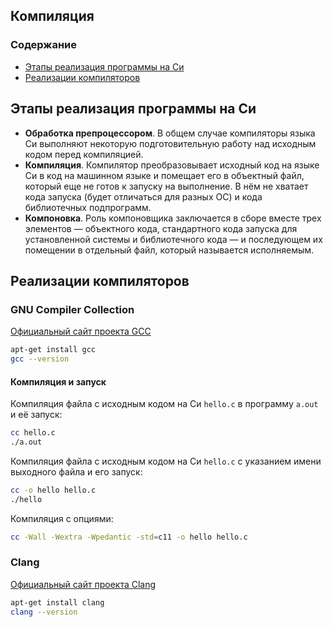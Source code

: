 
## Компиляция
### Содержание
- [Этапы реализация программы на Си](#compile)
- [Реализации компиляторов](#compilers)  

## Этапы реализация программы на Си
- **Обработка препроцессором**. В общем случае компиляторы языка Си выполняют некоторую подготовительную работу над исходным кодом перед компиляцией.
- **Компиляция**. Компилятор преобразовывает исходный код на языке Си в код на машинном языке и помещает его в объектный файл, который еще не готов к запуску на выполнение. В нём не хватает кода запуска (будет отличаться для разных ОС) и кода библиотечных подпрограмм.
- **Компоновка**. Роль компоновщика заключается в сборе вместе трех элементов — объектного кода, стандартного кода запуска для установленной системы и библиотечного кода — и последующем их помещении в отдельный файл, который называется исполняемым.


## Реализации компиляторов
### GNU Compiler Collection
[Официальный сайт проекта GCC](https://gcc.gnu.org/)
```sh
apt-get install gcc
gcc --version
```
#### Компиляция и запуск
Компиляция файла с исходным кодом на Си `hello.c` в программу `a.out` и её запуск:
```sh
cc hello.c
./a.out
```
Компиляция файла с исходным кодом на Си `hello.c` с указанием имени выходного файла и его запуск:
```sh
cc -o hello hello.c
./hello
```
Компиляция с опциями:
```sh
cc -Wall -Wextra -Wpedantic -std=c11 -o hello hello.c 
```


### Clang
[Официальный сайт проекта Clang](https://clang.llvm.org/)
```sh
apt-get install clang
clang --version
```

